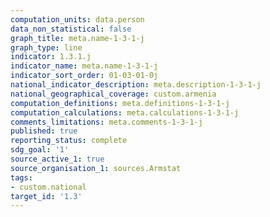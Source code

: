 ```yaml
---
computation_units: data.person
data_non_statistical: false
graph_title: meta.name-1-3-1-j
graph_type: line
indicator: 1.3.1.j
indicator_name: meta.name-1-3-1-j
indicator_sort_order: 01-03-01-0j
national_indicator_description: meta.description-1-3-1-j
national_geographical_coverage: custom.armenia
computation_definitions: meta.definitions-1-3-1-j
computation_calculations: meta.calculations-1-3-1-j
comments_limitations: meta.comments-1-3-1-j
published: true
reporting_status: complete
sdg_goal: '1'
source_active_1: true
source_organisation_1: sources.Armstat
tags:
- custom.national
target_id: '1.3'
---
```

